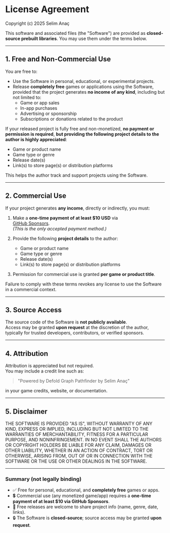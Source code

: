 # License Agreement

Copyright (c) 2025 Selim Anaç

This software and associated files (the "Software") are provided as
**closed-source prebuilt libraries**. You may use them under the terms below.

---

## 1. Free and Non-Commercial Use

You are free to:
- Use the Software in personal, educational, or experimental projects.
- Release **completely free** games or applications using the Software,
  provided that the project generates **no income of any kind**, including but
  not limited to:
  - Game or app sales
  - In-app purchases
  - Advertising or sponsorship
  - Subscriptions or donations related to the product

If your released project is fully free and non-monetized, **no payment or
permission is required**, **but providing the following project details to the
author is highly appreciated**:
  - Game or product name  
  - Game type or genre  
  - Release date(s)  
  - Link(s) to store page(s) or distribution platforms  

This helps the author track and support projects using the Software.

---

## 2. Commercial Use

If your project generates **any income**, directly or indirectly, you must:

1. Make a **one-time payment of at least $10 USD** via  
   [GitHub Sponsors](https://github.com/sponsors/selimanac).  
   *(This is the only accepted payment method.)*

2. Provide the following **project details** to the author:
   - Game or product name  
   - Game type or genre  
   - Release date(s)  
   - Link(s) to store page(s) or distribution platforms  

3. Permission for commercial use is granted **per game or product title**.

Failure to comply with these terms revokes any license to use the Software in a
commercial context.

---

## 3. Source Access

The source code of the Software is **not publicly available**.  
Access may be granted **upon request** at the discretion of the author, typically
for trusted developers, contributors, or verified sponsors.

---

## 4. Attribution

Attribution is appreciated but not required.  
You may include a credit line such as:

> "Powered by Defold Graph Pathfinder by Selim Anaç"

in your game credits, website, or documentation.

---

## 5. Disclaimer

THE SOFTWARE IS PROVIDED "AS IS", WITHOUT WARRANTY OF ANY KIND, EXPRESS OR
IMPLIED, INCLUDING BUT NOT LIMITED TO THE WARRANTIES OF MERCHANTABILITY,
FITNESS FOR A PARTICULAR PURPOSE, AND NONINFRINGEMENT. IN NO EVENT SHALL THE
AUTHORS OR COPYRIGHT HOLDERS BE LIABLE FOR ANY CLAIM, DAMAGES OR OTHER
LIABILITY, WHETHER IN AN ACTION OF CONTRACT, TORT OR OTHERWISE, ARISING FROM,
OUT OF OR IN CONNECTION WITH THE SOFTWARE OR THE USE OR OTHER DEALINGS IN THE
SOFTWARE.

---

### Summary (not legally binding)

- ✅ Free for personal, educational, and **completely free** games or apps.  
- 💲 Commercial use (any monetized game/app) requires a **one-time payment of at least $10 via GitHub Sponsors**.  
- 📩 Free releases are welcome to share project info (name, genre, date, links).  
- 🔒 The Software is **closed-source**; source access may be granted **upon request**.